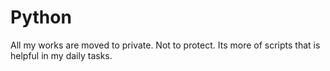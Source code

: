 # Python
All my works are moved to private. Not to protect. Its more of scripts that is helpful in my daily tasks.

